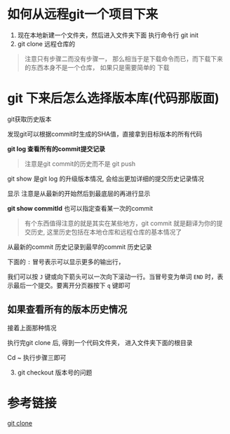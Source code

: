 # 如何从远程git一个项目下来

1. 现在本地新建一个文件夹，然后进入文件夹下面 执行命令行 git  init
2. git clone  远程仓库的
> 注意只有步骤二而没有步骤一， 那么相当于是下载命令而已，而下载下来的东西本身不是一个仓库，
如果只是需要简单的 下载

# git 下来后怎么选择版本库(代码那版面)

git获取历史版本

发现git可以根据commit时生成的SHA值，直接拿到目标版本的所有代码



**git log 查看所有的commit提交记录**

> 注意是git commit的历史而不是 git push 

git show 是git log 的升级版本情况, 会给出更加详细的提交历史记录情况

显示   注意是从最新的开始然后到最底层的再进行显示



**git show commitId**    也可以指定查看某一次的commit


>有个东西值得注意的就是其实在某些地方，git commit 就是翻译为你的提交历史, 这里历史包括在本地仓库和远程仓库的基本情况了


从最新的commit 历史记录到最早的commit 历史记录

下面的 `:` 冒号表示可以显示更多的输出行，

我们可以按 `J` 键或向下箭头可以一次向下滚动一行。当冒号变为单词 `END` 时，表示最后一个提交。要离开分页器按下 `q` 键即可

## 如果查看所有的版本历史情况

接着上面那种情况

执行完git clone 后, 得到一个代码文件夹， 进入文件夹下面的根目录

Cd ~ 执行步骤三即可

3. git checkout 版本号的问题
# 参考链接
[git clone](http://www.cnblogs.com/caicaizi/p/5898095.html)
